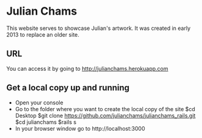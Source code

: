 # Julian Chams

This website serves to showcase Julian's artwork.
It was created in early 2013 to replace an older site.

## URL

You can access it by going to http://julianchams.herokuapp.com

## Get a local copy up and running

*    Open your console
*    Go to the folder where you want to create the local copy of the site
        $cd Desktop
        $git clone https://github.com/julianchams/julianchams_rails.git
        $cd julianchams
        $rails s
*    In your browser window go to http://localhost:3000
